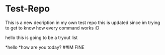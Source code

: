Test-Repo
=========
This is a new decription in my own test repo this is updated since im trying to get to know how every command works :D

hello this is going to be a tryout list 

*hello
*how are you today?
##IM FINE

